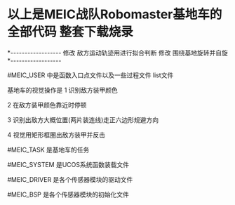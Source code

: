 # 以上是MEIC战队Robomaster基地车的全部代码 整套下载烧录

*------------------
修改 敌方运动轨迹用进行拟合判断
修改 围绕基地旋转并自旋
*------------------


#MEIC_USER 中是函数入口点文件以及一些过程文件 list文件

基地车的视觉操作是
1 识别敌方装甲颜色 

2 在敌方装甲颜色靠近时停顿

3 识别出敌方大概位置(两片装连线)走正六边形规避方向

4 视觉用矩形框圈出敌方装甲并反击


#MEIC_TASK 是基地车的任务


#MEIC_SYSTEM 是UCOS系统函数装载文件


#MEIC_DRIVER 是各个传感器模块的驱动文件


#MEIC_BSP 是各个传感器模块的初始化文件
